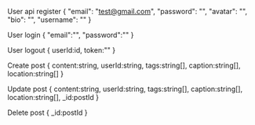 
User api register
{
  "email": "test@gmail.com",
  "password": "",
  "avatar": "",
  "bio": "",
  "username": ""
}

User login
{
  "email":"",
  "password":""
}

User logout
{
  userId:id,
  token:""
}

Create post
{
 content:string,
 userId:string,
 tags:string[],
 caption:string[],
 location:string[]
}

Update post
{
 content:string,
 userId:string,
 tags:string[],
 caption:string[],
 location:string[],
 _id:postId
}


Delete post
{
 _id:postId
}